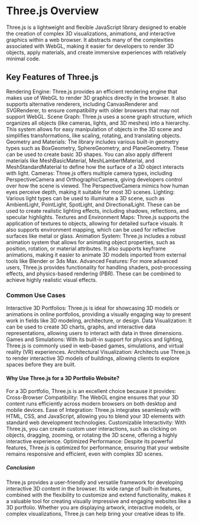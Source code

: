 # Three.js Overview

Three.js is a lightweight and flexible JavaScript library designed to enable the creation of complex 3D visualizations, animations, and interactive graphics within a web browser. It abstracts many of the complexities associated with WebGL, making it easier for developers to render 3D objects, apply materials, and create immersive experiences with relatively minimal code.

## Key Features of Three.js

Rendering Engine: Three.js provides an efficient rendering engine that makes use of WebGL to render 3D graphics directly in the browser. It also supports alternative renderers, including CanvasRenderer and SVGRenderer, to ensure compatibility with older browsers that may not support WebGL.
Scene Graph: Three.js uses a scene graph structure, which organizes all objects (like cameras, lights, and 3D meshes) into a hierarchy. This system allows for easy manipulation of objects in the 3D scene and simplifies transformations, like scaling, rotating, and translating objects.
Geometry and Materials: The library includes various built-in geometry types such as BoxGeometry, SphereGeometry, and PlaneGeometry. These can be used to create basic 3D shapes. You can also apply different materials like MeshBasicMaterial, MeshLambertMaterial, and MeshStandardMaterial to define how the surface of a 3D object interacts with light.
Cameras: Three.js offers multiple camera types, including PerspectiveCamera and OrthographicCamera, giving developers control over how the scene is viewed. The PerspectiveCamera mimics how human eyes perceive depth, making it suitable for most 3D scenes.
Lighting: Various light types can be used to illuminate a 3D scene, such as AmbientLight, PointLight, SpotLight, and DirectionalLight. These can be used to create realistic lighting effects, including shadows, reflections, and specular highlights.
Textures and Environment Maps: Three.js supports the application of textures to objects, allowing for detailed surface visuals. It also supports environment mapping, which can be used for reflective surfaces like metal or glass.
Animation System: Three.js includes a robust animation system that allows for animating object properties, such as position, rotation, or material attributes. It also supports keyframe animations, making it easier to animate 3D models imported from external tools like Blender or 3ds Max.
Advanced Features: For more advanced users, Three.js provides functionality for handling shaders, post-processing effects, and physics-based rendering (PBR). These can be combined to achieve highly realistic visual effects.

### Common Use Cases

Interactive 3D Portfolios: Three.js is ideal for showcasing 3D models or animations in online portfolios, providing a visually engaging way to present work in fields like 3D modeling, architecture, or design.
Data Visualization: It can be used to create 3D charts, graphs, and interactive data representations, allowing users to interact with data in three dimensions.
Games and Simulations: With its built-in support for physics and lighting, Three.js is commonly used in web-based games, simulations, and virtual reality (VR) experiences.
Architectural Visualization: Architects use Three.js to render interactive 3D models of buildings, allowing clients to explore spaces before they are built.

#### Why Use Three.js for a 3D Portfolio Website?

For a 3D portfolio, Three.js is an excellent choice because it provides:
Cross-Browser Compatibility: The WebGL engine ensures that your 3D content runs efficiently across modern browsers on both desktop and mobile devices.
Ease of Integration: Three.js integrates seamlessly with HTML, CSS, and JavaScript, allowing you to blend your 3D elements with standard web development technologies.
Customizable Interactivity: With Three.js, you can create custom user interactions, such as clicking on objects, dragging, zooming, or rotating the 3D scene, offering a highly interactive experience.
Optimized Performance: Despite its powerful features, Three.js is optimized for performance, ensuring that your website remains responsive and efficient, even with complex 3D scenes.

##### Conclusion

Three.js provides a user-friendly and versatile framework for developing interactive 3D content in the browser. Its wide range of built-in features, combined with the flexibility to customize and extend functionality, makes it a valuable tool for creating visually impressive and engaging websites like a 3D portfolio. Whether you are displaying artwork, interactive models, or complex visualizations, Three.js can help bring your creative ideas to life.
